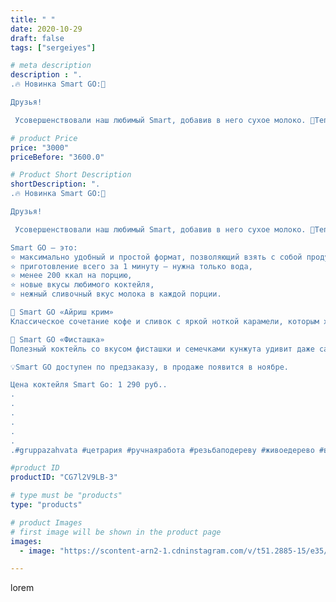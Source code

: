 ```yaml
---
title: " "
date: 2020-10-29
draft: false
tags: ["sergeiyes"]

# meta description
description : ".
.🔥 Новинка Smart GO:🚀

Друзья! 

 Усовершенствовали наш любимый Smart, добавив в него сухое молоко. 🥛Теперь для приготовления полноценного коктейля вам понадо"

# product Price
price: "3000"
priceBefore: "3600.0"

# Product Short Description
shortDescription: ".
.🔥 Новинка Smart GO:🚀

Друзья! 

 Усовершенствовали наш любимый Smart, добавив в него сухое молоко. 🥛Теперь для приготовления полноценного коктейля вам понадобится только вода. 💦 Smart GО — баланс вкуса и пользы без лишних калорий. Это долгожданный Smart в формате to go – бери и иди! Ведь все, что нужно, уже внутри. Воздушно//-нежную консистенцию насыщенных вкусов коктейлей Smart GО вы обязательно оцените по достоинству.

Smart GО – это:
⭐️ максимально удобный и простой формат, позволяющий взять с собой продукт в любую точку мира,
⭐️ приготовление всего за 1 минуту – нужна только вода,
⭐️ менее 200 ккал на порцию,
⭐️ новые вкусы любимого коктейля,
⭐️ нежный сливочный вкус молока в каждой порции.

🌟 Smart GO «Айриш крим» 
Классическое сочетание кофе и сливок с яркой ноткой карамели, которым хочется наслаждаться снова и снова. Добавьте этому знаменитому вкусу легкую невесомую консистенцию – и получится smart//-коктейль с ирландским ☘️ акцентом «Айриш крим».

🌟 Smart GO «Фисташка» 
Полезный коктейль со вкусом фисташки и семечками кунжута удивит даже самых разборчивых! 😎 Воздушная консистенция и яркий вкус ореха подарят чувство сытости надолго и без вреда для фигуры. 

💡Smart GO доступен по предзаказу, в продаже появится в ноябре.

Цена коктейля Smart Go: 1 290 руб..
.
.
.
.
.
.
.#gruppazahvata #цетрария #ручнаяработа #резьбаподереву #живоедерево #вестивсети #исландскиймох #пятигорск #КРЫМ #Севастополь #sergeystar #железноводск #ставрополь #антисептик #подарок #cetrariya #grad_masterov #друзья #сувенир #природныйантибиотик #купитьцетрарию #zotzon #лучшийподарок #необыкновнныйподарок"

#product ID
productID: "CG7l2V9LB-3"

# type must be "products"
type: "products"

# product Images
# first image will be shown in the product page
images:
  - image: "https://scontent-arn2-1.cdninstagram.com/v/t51.2885-15/e35/122914833_660464631497666_6553591781904101288_n.jpg?se=7&tp=1&_nc_ht=scontent-arn2-1.cdninstagram.com&_nc_cat=102&_nc_ohc=EUvwfDQgVFEAX9tAqnn&ccb=7-4&oh=63e6dc54afc71f47afa4082b6f445fc1&oe=60847A1C&_nc_sid=86f79a&ig_cache_key=MjQzMDcwMjg4NjA0NDA0OTMzNQ%3D%3D.2-ccb7-4"

---
```

lorem
